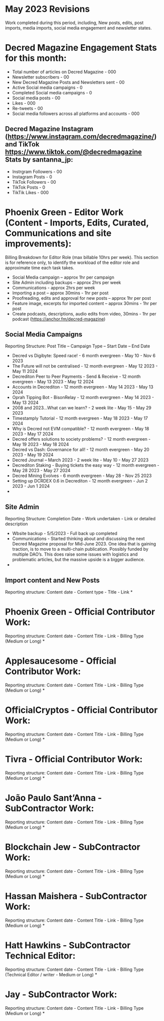 # May 2023 Revisions
Work completed during this period, including, New posts, edits, post imports, media imports, social media engagement and newsletter states.

# Decred Magazine Engagement Stats for this month:
* Total number of articles on Decred Magazine -  000
* Newsletter subscribers - 00
* New Decred Magazine Posts and Newsletters sent - 00
* Active Social media campaigns - 0
* Completed Social media campaigns - 0
* Social media posts - 00
* Likes - 000
* Re-tweets - 00
* Social media followers across all platforms and accounts - 000

## Decred Magazine Instagram (https://www.instagram.com/decredmagazine/) and TikTok https://www.tiktok.com/@decredmagazine Stats by santanna_jp:
* Instrgram Followers - 00
* Instagram Posts - 0
* TikTok Followers - 00
* TikTok Posts - 0
* TikTik Likes - 000

# Phoenix Green - Editor Work (Content - Imports, Edits, Curated, Communications and site improvements):

Billing Breakdown for Editor Role (max billable 10hrs per week).
This section is for reference only, to identify the workload of the editor role and approximate time each task takes.
* Social Media campaign – approx 1hr per campaign
* Site Admin including backups – approx 2hrs per week
* Communications - approx 2hrs per week
* Importing a post – approx 30mins - 1hr per post
* Proofreading, edits and approval for new posts – approx 1hr per post
* Feature image, excerpts for imported content – approx 30mins - 1hr per post
* Create podcasts, descriptions, audio edits from video, 30mins - 1hr per podcast (https://anchor.fm/decred-magazine)

## Social Media Campaigns 
Reporting Structure: Post Title – Campaign Type – Start Date – End Date
* Decred vs Digibyte: Speed race! - 6 month evergreen - May 10 - Nov 6 2023
* The Future will not be centralised - 12 month evergreen - May 12 2023 - May 11 2024
* Decrediton Peer to Peer Payments - Send & Receive - 12 month evergreen - May 13 2023 - May 12 2024
* Accounts in Decrediton - 12 month evergreen - May 14 2023 - May 13 2024
* Oprah Tipping Bot - BisonRelay - 12 month evergreen - May 14 2023 - May 13 2024
* 2008 and 2023...What can we learn? - 2 week lite - May 15 - May 29 2023
* Timestamply Tutorial - 12 month evergreen - May 18 2023 - May 17 2024
* Why is Decred not EVM compatible? - 12 month evergreen - May 18 2023 - May 17 2024
* Decred offers solutions to society problems? - 12 month evergreen - May 19 2023 - May 18 2024
* Decred vs Dash: Governance for all! - 12 month evergreen - May 20 2023 - May 19 2024
* Decred Journal – March 2023 - 2 week lite - May 10 - May 27 2023
* Decrediton Staking - Buying tickets the easy way - 12 month evergreen - May 28 2023 - May 27 2024
* Decred Mining Evolves - 6 month evergreen - May 28 - Nov 25 2023
* Setting up DCRDEX 0.6 in Decrediton - 12 month evergreen - Jun 2 2023 - Jun 1 2024
* 

## Site Admin
Reporting Structure: Completion Date - Work undertaken - Link or detailed description
* Wbsite backup - 5/5/2023 - Full back up completed
* Communications - Started thinking about and discussing the next Decred Magazine proposal for Mid-June 2023. One idea that is gaining traction, is to move to a multi-chain publication. Possibly funded by multiple DAO’s. This does raise some issues with logistics and problematic articles, but the massive upside is a bigger audience.
* 

## Import content and New Posts
Reporting structure: Content date - Content type - Title - Link
* 

# Phoenix Green - Official Contributor Work:
Reporting structure: Content date - Content Title - Link - Billing Type (Medium or Long)
* 

# Applesaucesome - Official Contributor Work:
Reporting structure: Content date - Content Title - Link - Billing Type (Medium or Long)
* 

# OfficialCryptos - Official Contributor Work:
Reporting structure: Content date - Content Title - Link - Billing Type (Medium or Long)
* 

# Tivra - Official Contributor Work:
Reporting structure: Content date - Content Title - Link - Billing Type (Medium or Long)
* 

# João Paulo Sant’Anna - SubContractor Work:
Reporting structure: Content date - Content Title - Link - Billing Type (Medium or Long)
* 

# Blockchain Jew - SubContractor Work:
Reporting structure: Content date - Content Title - Link - Billing Type (Medium or Long)
* 

# Hassan Maishera - SubContractor Work:
Reporting structure: Content date - Content Title - Link - Billing Type (Medium or Long)
* 

# Hatt Hawkins - SubContractor Technical Editor:
Reporting structure: Content date - Content Title - Link - Billing Type (Technical Editor / writer - Medium or Long)
* 

# Jay - SubContractor Work:
Reporting structure: Content date - Content Title - Link - Billing Type (Medium or Long)
* 

